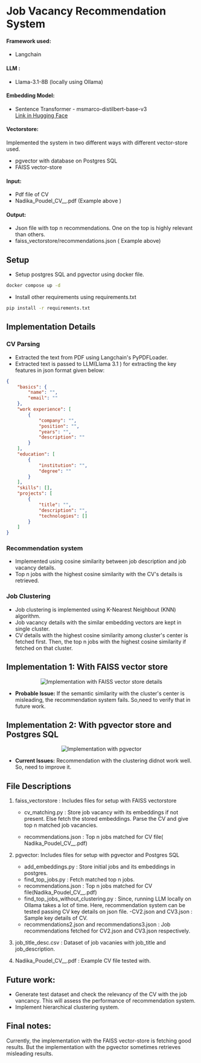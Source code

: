 # Job Vacancy Recommendation System

#### Framework used:
- Langchain

#### LLM :
- Llama-3.1-8B (locally using Ollama)

#### Embedding Model:
- Sentence Transformer - msmarco-distilbert-base-v3  
  [Link in Hugging Face](https://huggingface.co/sentence-transformers/msmarco-distilbert-base-v3)

#### Vectorstore:
Implemented the system in two different ways with different vector-store used.
- pgvector with database on Postgres SQL
- FAISS vector-store

#### Input: 
- Pdf file of CV
- Nadika_Poudel_CV__.pdf (Example above )

#### Output:
- Json file with top n recommendations. One on the top is highly relevant than others. 
- faiss_vectorstore/recommendations.json  ( Example above)

## Setup
- Setup postgres SQL and pgvector using docker file.
```bash
docker compose up -d
```

- Install other requirements using requirements.txt

```bash
pip install -r requirements.txt
```


## Implementation Details

### CV Parsing
- Extracted the text from PDF using Langchain's PyPDFLoader.
- Extracted text is passed to LLM(Llama 3.1 ) for extracting the key features in json format given below:

```json
{
    "basics": {
        "name": "",
        "email": ""
    },
    "work experience": [
        {
            "company": "",
            "position": "",
            "years": "",
            "description": ""
        }
    ],
    "education": [
        {
            "institution": "",
            "degree": ""
        }
    ],
    "skills": [],
    "projects": [
        {
            "title": "",
            "description": "",
            "technologies": []
        }
    ]
}
```



### Recommendation system

- Implemented using cosine similarity between job description and job vacancy details.
- Top n jobs with the highest cosine similarity with the CV's details is retrieved.

### Job Clustering

- Job clustering is implemented using K-Nearest Neighbout (KNN) algorithm.
- Job vacancy details with the similar embedding vectors are kept in single cluster.
- CV details with the highest cosine similarity among cluster's center is fetched first. Then, the top n jobs with the highest cosine similarity if fetched on that cluster.

## Implementation 1: With FAISS vector store

<p align="center">
  <img src="images/FAISS.png" alt="Implementation with FAISS vector store details">
</p>

- **Probable Issue:** If the semantic similarity with the cluster's center is misleading, the recommendation system fails. So,need to verify that in future work.

## Implementation 2: With pgvector store and Postgres SQL

<p align="center">
  <img src="images/pgvector.png" alt="Implementation with pgvector ">
</p>

- **Current Issues:** Recommendation with the clustering didnot work well. So, need to improve it. 

## File Descriptions
1. faiss_vectorstore : Includes files for setup with FAISS vectorstore
    - cv_matching.py : Store job vacancy with its embeddings if not present. Else fetch the stored embeddings. Parse the CV and give top n matched job vacancies.

    - recommendations.json : Top n jobs matched for CV file( Nadika_Poudel_CV__.pdf)

2. pgvector: Includes files for setup with pgvector and Postgres SQL
    - add_embeddings.py : Store initial jobs and its embeddings in postgres.
    - find_top_jobs.py : Fetch matched top n jobs.
    - recommendations.json : Top n jobs matched for CV file(Nadika_Poudel_CV__.pdf)
    - find_top_jobs_without_clustering.py : Since, running LLM locally on Ollama takes a lot of time. Here, recommendation system can be tested passing CV key details on json file.
    -CV2.json and CV3.json : Sample key details of CV.
    - recommendations2.json and recommendations3.json : Job recommendations fetched for CV2.json and CV3.json respectively.

3. job_title_desc.csv : Dataset of job vacanies with job_title and job_description.

4. Nadika_Poudel_CV__.pdf : Example CV file tested with. 

## Future work:
- Generate test dataset and check the relevancy of the CV with the job vancancy. This will assess the performance of recommendation system.
- Implement hierarchical clustering system.


## Final notes:
Currently, the implementation with the FAISS vector-store is fetching good results. But the implementation with the pgvector sometimes retrieves misleading results.